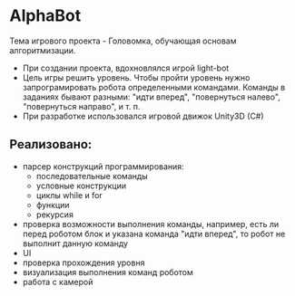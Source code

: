 # AlphaBot
 
Тема игрового проекта - Головомка, обучающая основам алгоритмизации.

- При создании проекта, вдохновлялся игрой light-bot
- Цель игры решить уровень. Чтобы пройти уровень нужно запрограмировать робота определенными командами. Команды в заданиях бывают разными: "идти вперед", "повернуться    налево", "повернуться направо", и т. п.
- При разработке использовался игровой движок Unity3D (C#)

## Реализовано:

- парсер конструкций программирования: 
    - последовательные команды
    - условные конструкции
    - циклы while и for
    - функции 
    - рекурсия
- проверка возможности выполнения команды, например, есть ли перед роботом блок и указана команда "идти вперед", то робот не выполнит данную команду
- UI
- проверка прохождения уровня
- визуализация выполнения команд роботом
- работа с камерой
